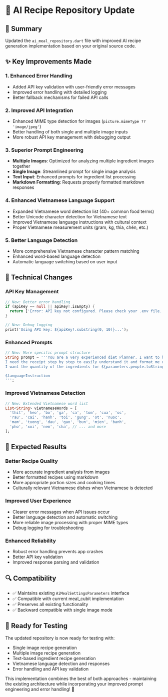 # 🔄 AI Recipe Repository Update

## 📝 Summary
Updated the `ai_meal_repository.dart` file with improved AI recipe generation implementation based on your original source code.

## ✨ Key Improvements Made

### 1. **Enhanced Error Handling**
- Added API key validation with user-friendly error messages
- Improved error handling with detailed logging
- Better fallback mechanisms for failed API calls

### 2. **Improved API Integration**
- Enhanced MIME type detection for images (`picture.mimeType ?? 'image/jpeg'`)
- Better handling of both single and multiple image inputs
- More robust API key management with debugging output

### 3. **Superior Prompt Engineering**
- **Multiple Images**: Optimized for analyzing multiple ingredient images together
- **Single Image**: Streamlined prompt for single image analysis  
- **Text Input**: Enhanced prompts for ingredient list processing
- **Markdown Formatting**: Requests properly formatted markdown responses

### 4. **Enhanced Vietnamese Language Support**
- Expanded Vietnamese word detection list (40+ common food terms)
- Better Unicode character detection for Vietnamese text
- Improved Vietnamese language instructions with cultural context
- Proper Vietnamese measurement units (gram, kg, thìa, chén, etc.)

### 5. **Better Language Detection**
- More comprehensive Vietnamese character pattern matching
- Enhanced word-based language detection
- Automatic language switching based on user input

## 🔧 Technical Changes

### API Key Management
```dart
// New: Better error handling
if (apiKey == null || apiKey!.isEmpty) {
  return ['Error: API key not configured. Please check your .env file.'];
}

// New: Debug logging
print('Using API key: ${apiKey!.substring(0, 10)}...');
```

### Enhanced Prompts
```dart
// New: More specific prompt structure
String prompt = '''You are a very experienced diet Planner. I want to have a 3 options for a meal using only the ingredients in the picture. 
I need the receipt step by step to easily understand it and format me using only markdown. 
I want the quantity of the ingredients for ${parameters.people.toString()} people and I only want to spend a maximum of ${parameters.maxTimeCooking.toString()} minutes to make the meal.

$languageInstruction
''';
```

### Improved Vietnamese Detection
```dart
// New: Extended Vietnamese word list
List<String> vietnameseWords = [
  'thit', 'heo', 'bo', 'ga', 'ca', 'tom', 'cua', 'oc',
  'rau', 'cai', 'hanh', 'toi', 'gung', 'ot', 'nuoc',
  'mam', 'tuong', 'dau', 'gao', 'bun', 'mien', 'banh',
  'pho', 'xoi', 'nem', 'cha', // ... and more
];
```

## 🎯 Expected Results

### Better Recipe Quality
- More accurate ingredient analysis from images
- Better formatted recipes using markdown
- More appropriate portion sizes and cooking times
- Culturally relevant Vietnamese dishes when Vietnamese is detected

### Improved User Experience  
- Clearer error messages when API issues occur
- Better language detection and automatic switching
- More reliable image processing with proper MIME types
- Debug logging for troubleshooting

### Enhanced Reliability
- Robust error handling prevents app crashes
- Better API key validation
- Improved response parsing and validation

## 🔍 Compatibility
- ✅ Maintains existing `AiMealSettingsParameters` interface
- ✅ Compatible with current meal_cubit implementation
- ✅ Preserves all existing functionality
- ✅ Backward compatible with single image mode

## 🚀 Ready for Testing
The updated repository is now ready for testing with:
- Single image recipe generation
- Multiple image recipe generation  
- Text-based ingredient recipe generation
- Vietnamese language detection and responses
- Error handling and API key validation

This implementation combines the best of both approaches - maintaining the existing architecture while incorporating your improved prompt engineering and error handling! 🎉
